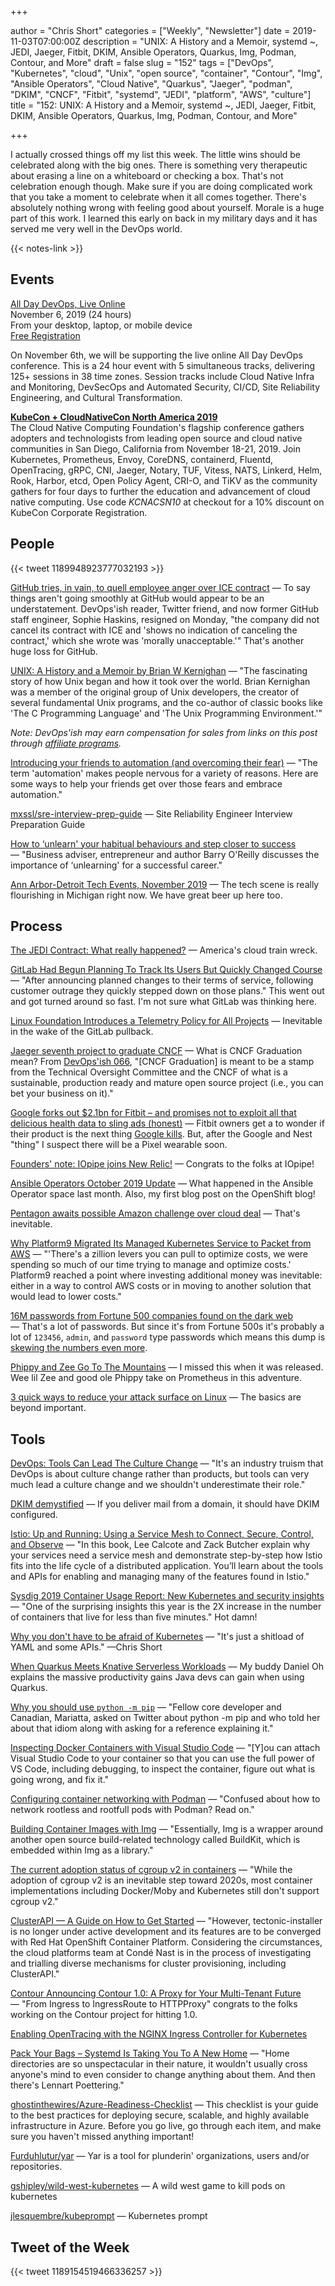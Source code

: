 +++

author = "Chris Short"
categories = ["Weekly", "Newsletter"]
date = 2019-11-03T07:00:00Z
description = "UNIX: A History and a Memoir, systemd ~, JEDI, Jaeger, Fitbit, DKIM, Ansible Operators, Quarkus, Img, Podman, Contour, and More"
draft = false
slug = "152"
tags = ["DevOps", "Kubernetes", "cloud", "Unix", "open source", "container", "Contour", "Img", "Ansible Operators", "Cloud Native", "Quarkus", "Jaeger", "podman", "DKIM", "CNCF", "Fitbit", "systemd", "JEDI", "platform", "AWS", "culture"]
title = "152: UNIX: A History and a Memoir, systemd ~, JEDI, Jaeger, Fitbit, DKIM, Ansible Operators, Quarkus, Img, Podman, Contour, and More"

+++

I actually crossed things off my list this week. The little wins should be celebrated along with the big ones. There is something very therapeutic about erasing a line on a whiteboard or checking a box. That's not celebration enough though. Make sure if you are doing complicated work that you take a moment to celebrate when it all comes together. There's absolutely nothing wrong with feeling good about yourself. Morale is a huge part of this work. I learned this early on back in my  military days and it has served me very well in the DevOps world.

{{< notes-link >}}

## Events

[All Day DevOps, Live Online](https://www.alldaydevops.com/)  
November 6, 2019 (24 hours)  
From your desktop, laptop, or mobile device  
[Free Registration](https://www.alldaydevops.com/register)

On November 6th, we will be supporting the live online All Day DevOps conference. This is a 24 hour event with 5 simultaneous tracks, delivering 125+ sessions in 38 time zones. Session tracks include Cloud Native Infra and Monitoring, DevSecOps and Automated Security, CI/CD, Site Reliability Engineering, and Cultural Transformation.

[**KubeCon + CloudNativeCon North America 2019**](https://cshort.co/kcna19)  
The Cloud Native Computing Foundation's flagship conference gathers adopters and technologists from leading open source and cloud native communities in San Diego, California from November 18-21, 2019. Join Kubernetes, Prometheus, Envoy, CoreDNS, containerd, Fluentd, OpenTracing, gRPC, CNI, Jaeger, Notary, TUF, Vitess, NATS, Linkerd, Helm, Rook, Harbor, etcd, Open Policy Agent, CRI-O, and TiKV as the community gathers for four days to further the education and advancement of cloud native computing. Use code *KCNACSN10* at checkout for a 10% discount on KubeCon Corporate Registration.

## People

{{< tweet 1189948923777032193 >}}

[GitHub tries, in vain, to quell employee anger over ICE contract](https://www.latimes.com/business/technology/story/2019-10-31/github-ice-contract-defense) — To say things aren't going smoothly at GitHub would appear to be an understatement. DevOps'ish reader, Twitter friend, and now former GitHub staff engineer, Sophie Haskins, resigned on Monday, "the company did not cancel its contract with ICE and 'shows no indication of canceling the contract,' which she wrote was 'morally unacceptable.'" That's another huge loss for GitHub.

[UNIX: A History and a Memoir by Brian W Kernighan](https://amzn.to/2NsxEgF) — "The fascinating story of how Unix began and how it took over the world. Brian Kernighan was a member of the original group of Unix developers, the creator of several fundamental Unix programs, and the co-author of classic books like 'The C Programming Language' and 'The Unix Programming Environment.'"

*Note: DevOps'ish may earn compensation for sales from links on this post through [affiliate programs](/terms/).*

[Introducing your friends to automation (and overcoming their fear)](https://www.redhat.com/sysadmin/introducing-automation) — "The term 'automation' makes people nervous for a variety of reasons. Here are some ways to help your friends get over those fears and embrace automation."

[mxssl/sre-interview-prep-guide](https://github.com/mxssl/sre-interview-prep-guide) — Site Reliability Engineer Interview Preparation Guide

[How to ‘unlearn' your habitual behaviours and step closer to success](https://www.siliconrepublic.com/advice/unlearning-success-barry-oreilly) — "Business adviser, entrepreneur and author Barry O'Reilly discusses the importance of ‘unlearning' for a successful career."

[Ann Arbor-Detroit Tech Events, November 2019](https://cronicle.press/2019/10/31/ann-arbor-detroit-tech-events-november-2019/) — The tech scene is really flourishing in Michigan right now. We have great beer up here too.

## Process

[The JEDI Contract: What really happened?](https://www.cloudmanagementinsider.com/the-jedi-contract-what-really-happened/) — America's cloud train wreck.

[GitLab Had Begun Planning To Track Its Users But Quickly Changed Course](https://www.phoronix.com/scan.php?page=news_item&px=GitLab-Telemetry-Yes-No) — "After announcing planned changes to their terms of service, following customer outrage they quickly stepped down on those plans." This went out and got turned around so fast. I'm not sure what GitLab was thinking here.

[Linux Foundation Introduces a Telemetry Policy for All Projects](https://thenewstack.io/linux-foundation-introduces-a-telemetry-policy-for-all-projects/) — Inevitable in the wake of the GitLab pullback.

[Jaeger seventh project to graduate CNCF](https://devclass.com/2019/10/31/jaeger-seventh-project-to-graduate-cncf/) — What is CNCF Graduation mean? From [DevOps'ish 066](https://devopsish.com/066/), "[CNCF Graduation] is meant to be a stamp from the Technical Oversight Committee and the CNCF of what is a sustainable, production ready and mature open source project (i.e., you can bet your business on it)."

[Google forks out $2.1bn for Fitbit – and promises not to exploit all that delicious health data to sling ads (honest)](https://www.theregister.co.uk/2019/11/01/google_buys_fitbit/) — Fitbit owners get a to wonder if their product is the next thing [Google kills](https://killedbygoogle.com/). But, after the Google and Nest "thing" I suspect there will be a Pixel wearable soon.

[Founders' note: IOpipe joins New Relic!](https://read.iopipe.com/founders-note-iopipe-joins-new-relic-c15eeda47151) — Congrats to the folks at IOpipe!

[Ansible Operators October 2019 Update](https://blog.openshift.com/ansible-operators-october-2019-update/) — What happened in the Ansible Operator space last month. Also, my first blog post on the OpenShift blog!

[Pentagon awaits possible Amazon challenge over cloud deal](https://apnews.com/a3d7a26c6f0642089dfc3f43b60a60e1) — That's inevitable.

[Why Platform9 Migrated Its Managed Kubernetes Service to Packet from AWS](https://thenewstack.io/why-platform9-migrated-its-managed-kubernetes-service-to-packet-from-aws/) — "'There's a zillion levers you can pull to optimize costs, we were spending so much of our time trying to manage and optimize costs.' Platform9 reached a point where investing additional money was inevitable: either in a way to control AWS costs or in moving to another solution that would lead to lower costs."

[16M passwords from Fortune 500 companies found on the dark web](https://siliconangle.com/2019/10/30/16m-passwords-fortune-500-companies-found-dark-web/) — That's a lot of passwords. But since it's from Fortune 500s it's probably a lot of `123456`, `admin`, and `password` type passwords which means this dump is [skewing the numbers even more](https://en.wikipedia.org/wiki/List_of_the_most_common_passwords).

[Phippy and Zee Go To The Mountains](https://phippygoestothemountains.github.io/) — I missed this when it was released. Wee lil Zee and good ole Phippy take on Prometheus in this adventure.

[3 quick ways to reduce your attack surface on Linux](https://www.redhat.com/sysadmin/reduce-attack-surface) — The basics are beyond important.

## Tools

[DevOps: Tools Can Lead The Culture Change](https://redmonk.com/rstephens/2019/10/25/devops-tools-can-lead-the-culture-change/) — "It's an industry truism that DevOps is about culture change rather than products, but tools can very much lead a culture change and we shouldn't underestimate their role."

[DKIM demystified](https://www.20i.com/blog/dkim-demystified/) — If you deliver mail from a domain, it should have DKIM configured.

[Istio: Up and Running: Using a Service Mesh to Connect, Secure, Control, and Observe](https://amzn.to/2PGCQAk) — "In this book, Lee Calcote and Zack Butcher explain why your services need a service mesh and demonstrate step-by-step how Istio fits into the life cycle of a distributed application. You’ll learn about the tools and APIs for enabling and managing many of the features found in Istio."

[Sysdig 2019 Container Usage Report: New Kubernetes and security insights](https://sysdig.com/blog/sysdig-2019-container-usage-report/) — "One of the surprising insights this year is the 2X increase in the number of containers that live for less than five minutes." Hot damn!

[Why you don't have to be afraid of Kubernetes](https://opensource.com/article/19/10/kubernetes-complex-business-problem) — "It's just a shitload of YAML and some APIs." —Chris Short

[When Quarkus Meets Knative Serverless Workloads](https://vmblog.com/archive/2019/10/29/when-quarkus-meets-knative-serverless-workloads.aspx#.XbiN1JNKiuN) — My buddy Daniel Oh explains the massive productivity gains Java devs can gain when using Quarkus.

[Why you should use `python -m pip`](https://snarky.ca/why-you-should-use-python-m-pip/) — "Fellow core developer and Canadian, Mariatta, asked on Twitter about python -m pip and who told her about that idiom along with asking for a reference explaining it."

[Inspecting Docker Containers with Visual Studio Code](https://code.visualstudio.com/blogs/2019/10/31/inspecting-containers) — "[Y]ou can attach Visual Studio Code to your container so that you can use the full power of VS Code, including debugging, to inspect the container, figure out what is going wrong, and fix it."

[Configuring container networking with Podman](https://www.redhat.com/sysadmin/container-networking-podman) — "Confused about how to network rootless and rootfull pods with Podman? Read on."

[Building Container Images with Img](https://blog.giantswarm.io/building-container-images-with-img/) — "Essentially, Img is a wrapper around another open source build-related technology called BuildKit, which is embedded within Img as a library."

[The current adoption status of cgroup v2 in containers](https://medium.com/nttlabs/cgroup-v2-596d035be4d7) — "While the adoption of cgroup v2 is an inevitable step toward 2020s, most container implementations including Docker/Moby and Kubernetes still don't support cgroup v2."

[ClusterAPI — A Guide on How to Get Started](https://medium.com/condenastengineering/clusterapi-a-guide-on-how-to-get-started-ff9a81262945) — "However, tectonic-installer is no longer under active development and its features are to be converged with Red Hat OpenShift Container Platform. Considering the circumstances, the cloud platforms team at Condé Nast is in the process of investigating and trialling diverse mechanisms for cluster provisioning, including ClusterAPI."

[Contour Announcing Contour 1.0: A Proxy for Your Multi-Tenant Future](https://projectcontour.io/announcing-contour-1.0/) — "From Ingress to IngressRoute to HTTPProxy" congrats to the folks working on the Contour project for hitting 1.0.

[Enabling OpenTracing with the NGINX Ingress Controller for Kubernetes](https://www.nginx.com/blog/opentracing-with-nginx-ingress-controller-for-kubernetes/)

[Pack Your Bags – Systemd Is Taking You To A New Home](https://hackaday.com/2019/10/16/pack-your-bags-systemd-is-taking-you-to-a-new-home/) — "Home directories are so unspectacular in their nature, it wouldn't usually cross anyone's mind to even consider to change anything about them. And then there's Lennart Poettering."

[ghostinthewires/Azure-Readiness-Checklist](https://github.com/ghostinthewires/Azure-Readiness-Checklist) — This checklist is your guide to the best practices for deploying secure, scalable, and highly available infrastructure in Azure. Before you go live, go through each item, and make sure you haven't missed anything important!

[Furduhlutur/yar](https://github.com/Furduhlutur/yar) — Yar is a tool for plunderin' organizations, users and/or repositories.

[gshipley/wild-west-kubernetes](https://github.com/gshipley/wild-west-kubernetes) — A wild west game to kill pods on kubernetes

[jlesquembre/kubeprompt](https://github.com/jlesquembre/kubeprompt) — Kubernetes prompt

## Tweet of the Week

{{< tweet 1189154519466336257 >}}
